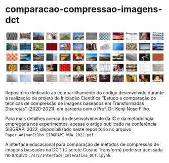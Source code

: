 # comparacao-compressao-imagens-dct

![Fifugra ilustrando o dataset do projeto.](/src/dataset/img_dataset.png "Dataset do projeto.")

Repositório dedicado ao compartilhamento do código desenvolvido durante a realização do projeto de Iniciação Científica "Estudo e comparação de técnicas de compressão de imagens baseados em Transformadas Discretas" (2020-2021), em parceria com o Prof. Dr. Kenji Nose Filho.

Para mais detalhes acerca do desenvolvimento da IC e da metodologia empregada nos experimentos, acesse o artigo publicado na conferência SIBGRAPI 2022, disponibilizado neste repositório no arquivo `Paper_AdinanFilho_SIBGRAPI_WUW_2022.pdf`.

A interface educacional para comparação de métodos de compressão de imagens baseados na DCT (Discrete Cosine Transform) pode ser acessada no arquivo `./src/Interface_Interativa_DCT.ipynb`.